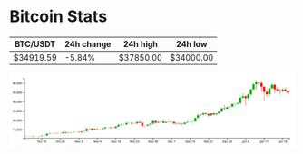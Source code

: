 # Bitcoin Stats

BTC/USDT|24h change|24h high|24h low|
|---|---|---|---|
|$34919.59|-5.84%|$37850.00|$34000.00|

<img src="./chart.svg">
